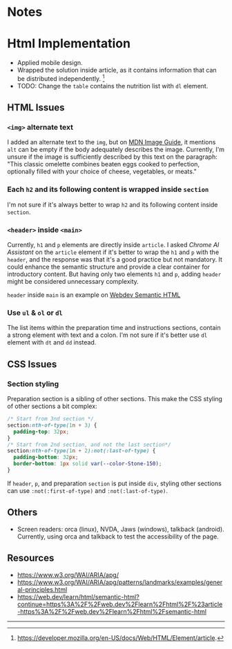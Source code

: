 # Notes

# Html Implementation

- Applied mobile design.
- Wrapped the solution inside article, as it contains information that can be distributed independently. [^1]
- TODO: Change the `table` contains the nutrition list with `dl` element.

## HTML Issues

### `<img>` alternate text

I added an alternate text to the `img`, but on [MDN Image Guide](https://developer.mozilla.org/en-US/docs/Learn_web_development/Core/Structuring_content/HTML_images#alternative_text), it mentions `alt` can be empty if the body adequately describes the image. Currently, I'm unsure if the image is sufficiently described by this text on the paragraph: "This classic omelette combines beaten eggs cooked to perfection, optionally filled with your choice of cheese, vegetables, or meats."

### Each `h2` and its following content is wrapped inside `section`

I'm not sure if it's always better to wrap `h2` and its following content inside `section`.

### `<header>` inside `<main>`

Currently, `h1` and `p` elements are directly inside `article`. I asked _Chrome AI Assistant_ on the `article` element if it's better to wrap the `h1` and `p` with the `header`, and the response was that it's a good practice but not mandatory. It could enhance the semantic structure and provide a clear container for introductory content. But having only two elements `h1` and `p`, adding `header` might be considered unnecessary complexity.

`header` inside `main` is an example on [Webdev Semantic HTML](https://web.dev/learn/html/semantic-html)

### Use `ul` & `ol` or `dl`

The list items within the preparation time and instructions sections, contain a strong element with text and a colon. I'm not sure if it's better use `dl` element with `dt` and `dd` instead.

## CSS Issues

### Section styling

Preparation section is a sibling of other sections. This make the CSS styling of other sections a bit complex:

```css
/* Start from 3nd section */
section:nth-of-type(1n + 3) {
  padding-top: 32px;
}
/* Start from 2nd section, and not the last section*/
section:nth-of-type(1n + 2):not(:last-of-type) {
  padding-bottom: 32px;
  border-bottom: 1px solid var(--color-Stone-150);
}
```

If `header`, `p`, and preparation `section` is put inside `div`, styling other sections can use `:not(:first-of-type)` and `:not(:last-of-type)`.

## Others

- Screen readers: orca (linux), NVDA, Jaws (windows), talkback (android). Currently, using orca and talkback to test the accessibility of the page.

## Resources

- https://www.w3.org/WAI/ARIA/apg/
- https://www.w3.org/WAI/ARIA/apg/patterns/landmarks/examples/general-principles.html
- https://web.dev/learn/html/semantic-html?continue=https%3A%2F%2Fweb.dev%2Flearn%2Fhtml%2F%23article-https%3A%2F%2Fweb.dev%2Flearn%2Fhtml%2Fsemantic-html

---

[^1]: https://developer.mozilla.org/en-US/docs/Web/HTML/Element/article.
